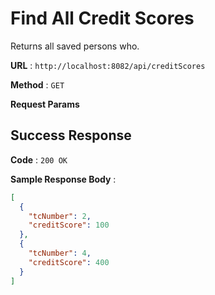 # Find All Credit Scores

Returns all saved persons who.

**URL** : `http://localhost:8082/api/creditScores`

**Method** : `GET`

**Request Params**

## Success Response

**Code** : `200 OK`

**Sample Response Body** :

```json
[
  {
    "tcNumber": 2,
    "creditScore": 100
  },
  {
    "tcNumber": 4,
    "creditScore": 400
  }
]
```